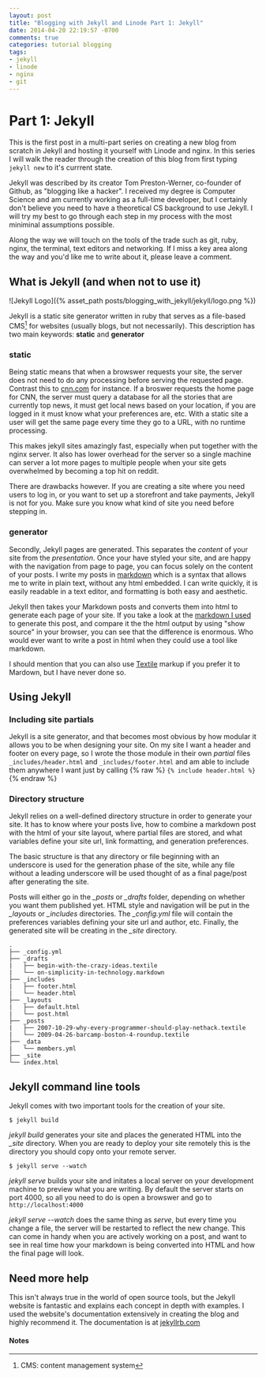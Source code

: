 ```yaml
---
layout: post
title: "Blogging with Jekyll and Linode Part 1: Jekyll"
date: 2014-04-20 22:19:57 -0700
comments: true
categories: tutorial blogging
tags:
- jekyll
- linode
- nginx
- git
---
```


# Part 1: Jekyll
This is the first post in a multi-part series on creating a new blog from scratch in Jekyll and hosting it yourself with Linode and nginx. In this series I will walk the reader through the creation of this blog from first typing `jekyll new` to it's currrent state.

Jekyll was described by its creator Tom Preston-Werner, co-founder of Github, as "blogging like a hacker". I received my degree is Computer Science and am currently working as a full-time developer, but I certainly don't believe you need to have a theoretical CS background to use Jekyll. I will try my best to go through each step in my process with the most miniminal assumptions possible. 

Along the way we will touch on the tools of the trade such as git, ruby, nginx, the terminal, text editors and networking. If I miss a key area along the way and you'd like me to write about it, please leave a comment.

## What is Jekyll (and when not to use it)

![Jekyll Logo]({% asset_path posts/blogging_with_jekyll/jekyll/logo.png %})

Jekyll is a static site generator written in ruby that serves as a file-based CMS[^1] for websites (usually blogs, but not necessarily). This description has two main keywords: **static** and **generator**

### static

Being static means that when a browswer requests your site, the server does not need to do any processing before serving the requested page. Contrast this to [cnn.com](cnn.com) for instance. If a broswer requests the home page for CNN, the server must query a database for all the stories that are currently top news, it must get local news based on your location, if you are logged in it must know what your preferences are, etc. With a static site a user will get the same page every time they go to a URL, with no runtime processing. 

This makes jekyll sites amazingly fast, especially when put together with the nginx server. It also has lower overhead for the server so a single machine can server a lot more pages to multiple people when your site gets overwhelmed by becoming a top hit on reddit.

There are drawbacks however. If you are creating a site where you need users to log in, or you want to set up a storefront and take payments, Jekyll is not for you. Make sure you know what kind of site you need before stepping in.

### generator

Secondly, Jekyll pages are generated. This separates the *content* of your site from the *presentation*. Once your have styled your site, and are happy with the navigation from page to page, you can focus solely on the content of your posts. I write my posts in [markdown](https://daringfireball.net/projects/markdown/) which is a syntax that allows me to write in plain text, without any html embedded. I can write quickly, it is easily readable in a text editor, and formatting is both easy and aesthetic. 

Jekyll then takes your Markdown posts and converts them into html to generate each page of your site. If you take a look at the [markdown I used][1] to generate this post, and compare it the the html output by using "show source" in your browser, you can see that the difference is enormous. Who would ever want to write a post in html when they could use a tool like markdown. 

I should mention that you can also use [Textile](http://textile.sitemonks.com) markup if you prefer it to Mardown, but I have never done so.

## Using Jekyll

### Including site partials

Jekyll is a site generator, and that becomes most obvious by how modular it allows you to be when designing your site. On my site I want a header and footer on every page, so I wrote the those module in their own *partial* files `_includes/header.html` and `_includes/footer.html` and am able to include them anywhere I want just by calling  {% raw %}  `{% include header.html %} ` {% endraw %}

### Directory structure

Jekyll relies on a well-defined directory structure in order to generate your site. It has to know where your posts live, how to combine a markdown post with the html of your site layout, where partial files are stored, and what variables define your site url, link formatting, and generation preferences. 

The basic structure is that any directory or file beginning with an underscore is used for the generation phase of the site, while any file without a leading underscore will be used thought of as a final page/post after generating the site.

Posts will either go in the *_posts* or *_drafts* folder, depending on whether you want them published yet. HTML style and navigation will be put in the *_layouts* or *_includes* directories. The *_config.yml* file will contain the preferences variables defining your site url and author, etc. Finally, the generated site will be creating in the *_site* directory.

    .
    ├── _config.yml
    ├── _drafts
    |   ├── begin-with-the-crazy-ideas.textile
    |   └── on-simplicity-in-technology.markdown
    ├── _includes
    |   ├── footer.html
    |   └── header.html
    ├── _layouts
    |   ├── default.html
    |   └── post.html
    ├── _posts
    |   ├── 2007-10-29-why-every-programmer-should-play-nethack.textile
    |   └── 2009-04-26-barcamp-boston-4-roundup.textile
    ├── _data
    |   └── members.yml
    ├── _site
    └── index.html

## Jekyll command line tools

Jekyll comes with two important tools for the creation of your site.

    $ jekyll build

*jekyll build* generates your site and places the generated HTML into the *_site* directory. When you are ready to deploy your site remotely this is the directory you should copy onto your remote server.

    $ jekyll serve --watch

*jekyll serve* builds your site and initates a local server on your development machine to preview what you are writing. By default the server starts on port 4000, so all you need to do is open a browswer and go to `http://localhost:4000`

*jekyll serve --watch* does the same thing as *serve*, but every time you change a file, the server will be restarted to reflect the new change. This can come in handy when you are actively working on a post, and want to see in real time how your markdown is being converted into HTML and how the final page will look. 

## Need more help

This isn't always true in the world of open source tools, but the Jekyll website is fantastic and explains each concept in depth with examples. I used the website's documentation extensively in creating the blog and highly recommend it. The documentation is at [jekyllrb.com](http://www.jekyllrb.com)

#### Notes

[^1]: CMS: content management system

[1]: https://raw.githubusercontent.com/adamwalz/adamwalz.net/master/_posts/2014-04-20-blogging-with-jekyll-and-linode-part-1-jekyll.md
